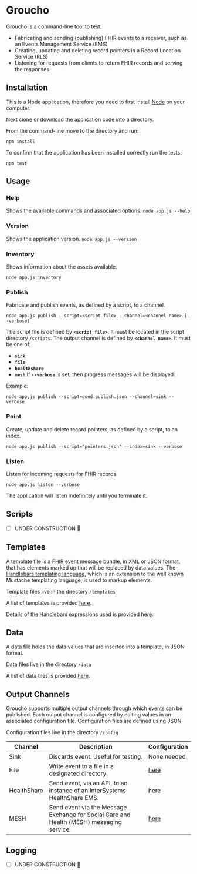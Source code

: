 # Groucho
Groucho is a command-line tool to test:
* Fabricating and sending (publishing) FHIR events to a receiver, such as an Events Management Service (EMS)
* Creating, updating and deleting record pointers in a Record Location Service (RLS)
* Listening for requests from clients to return FHIR records and serving the responses

## Installation
This is a Node application, therefore you need to first install [Node](https://nodejs.org/en/) on your computer.

Next clone or download the application code into a directory.

From the command-line move to the directory and run:

`npm install`

To confirm that the application has been installed correctly run the tests:

`npm test`

## Usage
### Help
Shows the available commands and associated options.
`node app.js --help`

### Version
Shows the application version.
`node app.js --version`

### Inventory
Shows information about the assets available.

`node app.js inventory`

### Publish
Fabricate and publish events, as defined by a script, to a channel.

`node app.js publish --script=<script file> --channel=<channel name> [--verbose]`

The script file is defined by **`<script file>`**. It must be located in the script directory `/scripts`. The output channel is
defined by **`<channel name>`**. It must be one of:
+ **`sink`**
+ **`file`**
+ **`healthshare`**
+ **`mesh`**
If **`--verbose`** is set, then progress messages will be displayed.

Example:

`node app,js publish --script=good.publish.json --channel=sink --verbose`

### Point
Create, update and delete record pointers, as defined by a script, to an index.

`node app.js publish --script="pointers.json" --index=sink --verbose`

### Listen
Listen for incoming requests for FHIR records.

`node app.js listen --verbose`

The application will listen indefinitely until you terminate it.

## Scripts
- [ ] UNDER CONSTRUCTION :construction:

## Templates
A template file is a FHIR event message bundle, in XML or JSON format, that has elements marked up that will be replaced by data values. The [Handlebars templating language](http://handlebarsjs.com/), which is an extension to the well known Mustache templating language, is used to markup elements.

Template files live in the directory `/templates`

A list of templates is provided [here](docs/TEMPLATES.md).

Details of the Handlebars expressions used is provided [here](docs/HANDLEBARS.md).

## Data
A data file holds the data values that are inserted into a template, in JSON format.

Data files live in the directory `/data`

A list of data files is provided [here](docs/DATA.md).

## Output Channels
Groucho supports multiple output channels through which events can be published. Each output channel is configured by editing values in an associated configuration file. Configuration files are defined using JSON.

Configuration files live in the directory `/config`

| Channel | Description | Configuration |
|---------|-------------| --------------|
| Sink | Discards event. Useful for testing. | None needed |
| File | Write event to a file in a designated directory. | [here](docs/FILE-CHANNEL.md) |
| HealthShare | Send event, via an API, to an instance of an InterSystems HealthShare EMS. | [here](docs/HEALTHSHARE-CHANNEL.md) |
| MESH | Send event via the Message Exchange for Social Care and Health (MESH) messaging service. | [here](docs/MESH-CHANNEL.md) |

## Logging
- [ ] UNDER CONSTRUCTION :construction:
